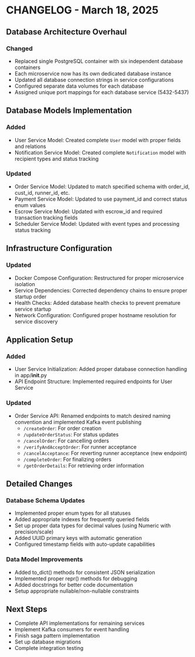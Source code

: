 # CHANGELOG - March 18, 2025

## Database Architecture Overhaul

### Changed
- Replaced single PostgreSQL container with six independent database containers
- Each microservice now has its own dedicated database instance
- Updated all database connection strings in service configurations
- Configured separate data volumes for each database
- Assigned unique port mappings for each database service (5432-5437)

## Database Models Implementation

### Added
- User Service Model: Created complete `User` model with proper fields and relations
- Notification Service Model: Created complete `Notification` model with recipient types and status tracking

### Updated
- Order Service Model: Updated to match specified schema with order_id, cust_id, runner_id, etc.
- Payment Service Model: Updated to use payment_id and correct status enum values
- Escrow Service Model: Updated with escrow_id and required transaction tracking fields
- Scheduler Service Model: Updated with event types and processing status tracking

## Infrastructure Configuration

### Updated
- Docker Compose Configuration: Restructured for proper microservice isolation
- Service Dependencies: Corrected dependency chains to ensure proper startup order
- Health Checks: Added database health checks to prevent premature service startup
- Network Configuration: Configured proper hostname resolution for service discovery

## Application Setup

### Added
- User Service Initialization: Added proper database connection handling in app/__init__.py
- API Endpoint Structure: Implemented required endpoints for User Service

### Updated
- Order Service API: Renamed endpoints to match desired naming convention and implemented Kafka event publishing
  - `/createOrder`: For order creation
  - `/updateOrderStatus`: For status updates
  - `/cancelOrder`: For cancelling orders
  - `/verifyAndAcceptOrder`: For runner acceptance
  - `/cancelAcceptance`: For reverting runner acceptance (new endpoint)
  - `/completeOrder`: For finalizing orders
  - `/getOrderDetails`: For retrieving order information

## Detailed Changes

### Database Schema Updates
- Implemented proper enum types for all statuses
- Added appropriate indexes for frequently queried fields
- Set up proper data types for decimal values (using Numeric with precision/scale)
- Added UUID primary keys with automatic generation
- Configured timestamp fields with auto-update capabilities

### Data Model Improvements
- Added to_dict() methods for consistent JSON serialization
- Implemented proper repr() methods for debugging
- Added docstrings for better code documentation
- Setup appropriate nullable/non-nullable constraints

## Next Steps
- Complete API implementations for remaining services
- Implement Kafka consumers for event handling
- Finish saga pattern implementation
- Set up database migrations
- Complete integration testing
